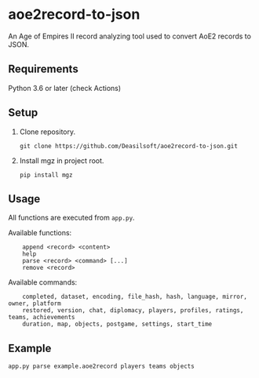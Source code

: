# aoe2record-to-json

An Age of Empires II record analyzing tool used to convert AoE2 records to JSON.

## Requirements

Python 3.6 or later (check Actions)

## Setup

1. Clone repository.

       git clone https://github.com/Deasilsoft/aoe2record-to-json.git

2. Install mgz in project root.

       pip install mgz

## Usage

All functions are executed from `app.py`.

Available functions:

        append <record> <content>
        help
        parse <record> <command> [...]
        remove <record>

Available commands:

        completed, dataset, encoding, file_hash, hash, language, mirror, owner, platform
        restored, version, chat, diplomacy, players, profiles, ratings, teams, achievements
        duration, map, objects, postgame, settings, start_time

## Example

    app.py parse example.aoe2record players teams objects
